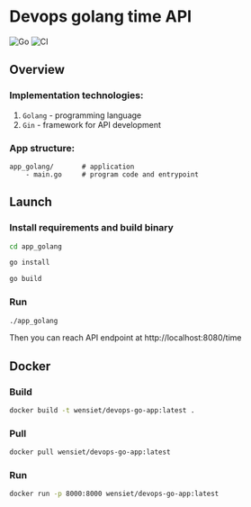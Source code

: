 # Devops golang time API

![Go](https://img.shields.io/badge/go-%2300ADD8.svg?style=for-the-badge&logo=go&logoColor=white)
![CI](https://github.com/wensiet/S25-core-course-labs/actions/workflows/app-go.yml/badge.svg)

## Overview

### Implementation technologies:

1) `Golang` - programming language
2) `Gin` - framework for API development

### App structure:

```
app_golang/       # application
    - main.go     # program code and entrypoint
```

## Launch

### Install requirements and build binary

```bash
cd app_golang
```

```bash
go install
```

```bash
go build
```

### Run

```bash
./app_golang
```

Then you can reach API endpoint at http://localhost:8080/time

## Docker

### Build

```bash
docker build -t wensiet/devops-go-app:latest .
```

### Pull

```bash
docker pull wensiet/devops-go-app:latest
```

### Run

```bash
docker run -p 8000:8000 wensiet/devops-go-app:latest
```

